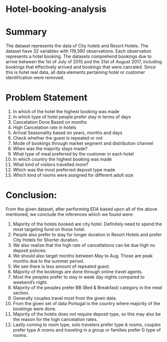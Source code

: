# Hotel-booking-analysis
# Summary
The dataset represents the data of City hotels and Resort Hotels. The dataset have 32 variables with 119,390 observations. Each observation represents a hotel booking. The datasets comprehend bookings due to arrive between the 1st of July of 2015 and the 31st of August 2017, including bookings that effectively arrived and bookings that were canceled. Since this is hotel real data, all data elements pertaining hotel or customer identification were removed.
# Problem Statement
1.	In which of the hotel the highest booking was made
2.	In which type of hotel people prefer stay in terms of days
3.	Cancelation Done Based on months
4.	High Cancelation rate in hotels
5.	Arrival Seasonality based on years, months and days
6.	Check whether the guest is repeated or not
7.	Mode of bookings through market segment and distribution channel
8.	When was the majority stays made?
9.	What type of meal preferred by the customer in each hotel
10.	In which country the highest booking was made 
11.	What kind of visitors travelled more?
12.	Which was the most preferred deposit type made
13.	Which kind of rooms were assigned for different adult size
	
# Conclusion:
From the given dataset, after performing EDA based upon all of the above mentioned, we conclude the inferences which we found were:
1.	Majority of the hotels booked are city hotel. Definitely need to spend the most targeting fund on those hotel.
2.	People also prefer to stay for longer duration in Resort Hotels and prefer City Hotels for Shorter duration.
3.	We also realize that the high rate of cancellations can be due high no deposit policies.
4.	We should also target months between May to Aug. Those are peak months due to the summer period.
5.	We see there is less amount of repeated guest.
6.	Majority of the bookings are done through online travel agents.
7.	Most the peoples prefer to stay in week day nights compared to weekend’s night.
8.	Majority of the peoples prefer BB (Bed & Breakfast) category in the meal section.
9.	Generally couples travel most from the given data.
10.	From the given set of data Portugal is the country where majority of the bookings were done.
11.	Majority of the hotels does not require deposit type, so this may also be the reason for the high cancelation rates.
12.	Lastly coming to room type, solo travelers prefer type A rooms, couples prefer type A rooms and traveling in a group or families prefer G type of rooms.
